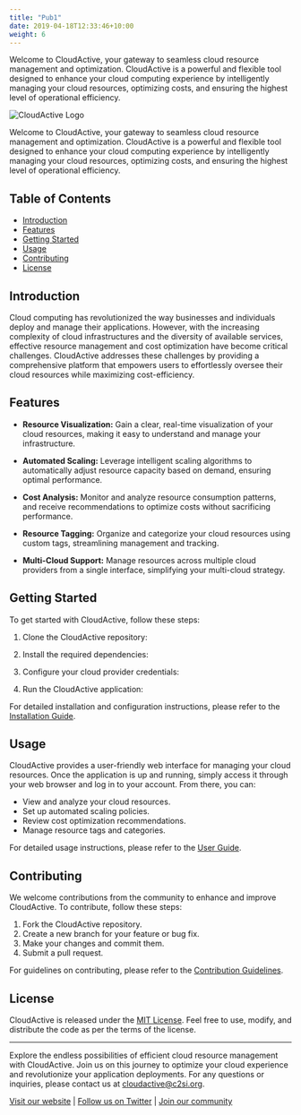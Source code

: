 ```yaml
---
title: "Pub1"
date: 2019-04-18T12:33:46+10:00
weight: 6
---
```


Welcome to CloudActive, your gateway to seamless cloud resource management and optimization. CloudActive is a powerful and flexible tool designed to enhance your cloud computing experience by intelligently managing your cloud resources, optimizing costs, and ensuring the highest level of operational efficiency.


![CloudActive Logo](https://github.com/c2siorg/CloudActiveWeb/blob/main/logo.png)

Welcome to CloudActive, your gateway to seamless cloud resource management and optimization. CloudActive is a powerful and flexible tool designed to enhance your cloud computing experience by intelligently managing your cloud resources, optimizing costs, and ensuring the highest level of operational efficiency.

## Table of Contents

- [Introduction](#introduction)
- [Features](#features)
- [Getting Started](#getting-started)
- [Usage](#usage)
- [Contributing](#contributing)
- [License](#license)

## Introduction

Cloud computing has revolutionized the way businesses and individuals deploy and manage their applications. However, with the increasing complexity of cloud infrastructures and the diversity of available services, effective resource management and cost optimization have become critical challenges. CloudActive addresses these challenges by providing a comprehensive platform that empowers users to effortlessly oversee their cloud resources while maximizing cost-efficiency.

## Features

- **Resource Visualization:** Gain a clear, real-time visualization of your cloud resources, making it easy to understand and manage your infrastructure.

- **Automated Scaling:** Leverage intelligent scaling algorithms to automatically adjust resource capacity based on demand, ensuring optimal performance.

- **Cost Analysis:** Monitor and analyze resource consumption patterns, and receive recommendations to optimize costs without sacrificing performance.

- **Resource Tagging:** Organize and categorize your cloud resources using custom tags, streamlining management and tracking.

- **Multi-Cloud Support:** Manage resources across multiple cloud providers from a single interface, simplifying your multi-cloud strategy.

## Getting Started

To get started with CloudActive, follow these steps:

1. Clone the CloudActive repository:

2. Install the required dependencies:

3. Configure your cloud provider credentials:

4. Run the CloudActive application:

For detailed installation and configuration instructions, please refer to the [Installation Guide](docs/installation.md).

## Usage

CloudActive provides a user-friendly web interface for managing your cloud resources. Once the application is up and running, simply access it through your web browser and log in to your account. From there, you can:

- View and analyze your cloud resources.
- Set up automated scaling policies.
- Review cost optimization recommendations.
- Manage resource tags and categories.

For detailed usage instructions, please refer to the [User Guide](docs/user-guide.md).

## Contributing

We welcome contributions from the community to enhance and improve CloudActive. To contribute, follow these steps:

1. Fork the CloudActive repository.
2. Create a new branch for your feature or bug fix.
3. Make your changes and commit them.
4. Submit a pull request.

For guidelines on contributing, please refer to the [Contribution Guidelines](CONTRIBUTING.md).

## License

CloudActive is released under the [MIT License](LICENSE). Feel free to use, modify, and distribute the code as per the terms of the license.

---

Explore the endless possibilities of efficient cloud resource management with CloudActive. Join us on this journey to optimize your cloud experience and revolutionize your application deployments. For any questions or inquiries, please contact us at cloudactive@c2si.org.

[Visit our website](https://www.cloudactive.org) | [Follow us on Twitter](https://twitter.com/CloudActiveOrg) | [Join our community](https://community.cloudactive.org)

